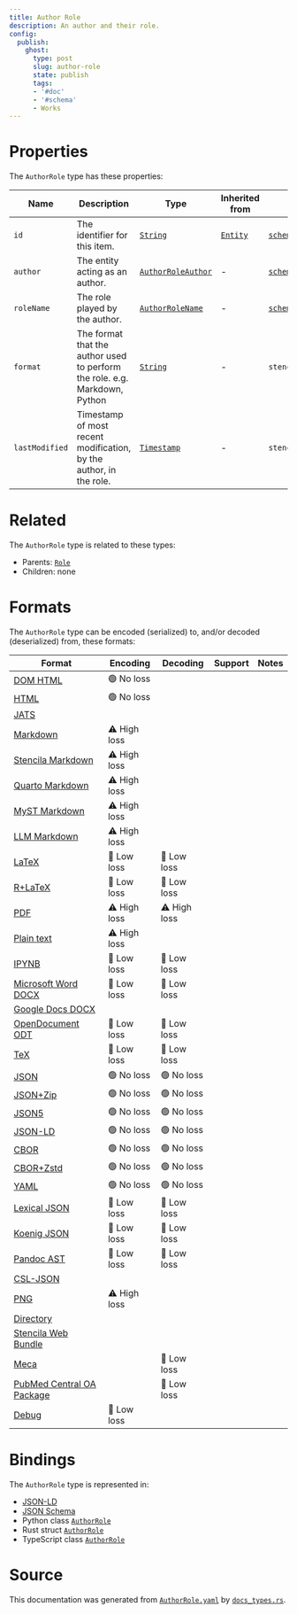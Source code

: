 ```yaml
---
title: Author Role
description: An author and their role.
config:
  publish:
    ghost:
      type: post
      slug: author-role
      state: publish
      tags:
      - '#doc'
      - '#schema'
      - Works
---
```


# Properties

The `AuthorRole` type has these properties:

| Name           | Description                                                                | Type                                                                                     | Inherited from                                                     | `JSON-LD @id`                                    | Aliases                          |
| -------------- | -------------------------------------------------------------------------- | ---------------------------------------------------------------------------------------- | ------------------------------------------------------------------ | ------------------------------------------------ | -------------------------------- |
| `id`           | The identifier for this item.                                              | [`String`](https://stencila.ghost.io/docs/reference/schema/string)                       | [`Entity`](https://stencila.ghost.io/docs/reference/schema/entity) | [`schema:id`](https://schema.org/id)             | -                                |
| `author`       | The entity acting as an author.                                            | [`AuthorRoleAuthor`](https://stencila.ghost.io/docs/reference/schema/author-role-author) | -                                                                  | [`schema:author`](https://schema.org/author)     | -                                |
| `roleName`     | The role played by the author.                                             | [`AuthorRoleName`](https://stencila.ghost.io/docs/reference/schema/author-role-name)     | -                                                                  | [`schema:roleName`](https://schema.org/roleName) | `role-name`, `role_name`         |
| `format`       | The format that the author used to perform the role. e.g. Markdown, Python | [`String`](https://stencila.ghost.io/docs/reference/schema/string)                       | -                                                                  | `stencila:format`                                | -                                |
| `lastModified` | Timestamp of most recent modification, by the author, in the role.         | [`Timestamp`](https://stencila.ghost.io/docs/reference/schema/timestamp)                 | -                                                                  | `stencila:lastModified`                          | `last-modified`, `last_modified` |

# Related

The `AuthorRole` type is related to these types:

- Parents: [`Role`](https://stencila.ghost.io/docs/reference/schema/role)
- Children: none

# Formats

The `AuthorRole` type can be encoded (serialized) to, and/or decoded (deserialized) from, these formats:

| Format                                                                              | Encoding     | Decoding     | Support | Notes |
| ----------------------------------------------------------------------------------- | ------------ | ------------ | ------- | ----- |
| [DOM HTML](https://stencila.ghost.io/docs/reference/formats/dom.html)               | 🟢 No loss    |              |         |
| [HTML](https://stencila.ghost.io/docs/reference/formats/html)                       | 🟢 No loss    |              |         |
| [JATS](https://stencila.ghost.io/docs/reference/formats/jats)                       |              |              |         |
| [Markdown](https://stencila.ghost.io/docs/reference/formats/md)                     | ⚠️ High loss |              |         |
| [Stencila Markdown](https://stencila.ghost.io/docs/reference/formats/smd)           | ⚠️ High loss |              |         |
| [Quarto Markdown](https://stencila.ghost.io/docs/reference/formats/qmd)             | ⚠️ High loss |              |         |
| [MyST Markdown](https://stencila.ghost.io/docs/reference/formats/myst)              | ⚠️ High loss |              |         |
| [LLM Markdown](https://stencila.ghost.io/docs/reference/formats/llmd)               | ⚠️ High loss |              |         |
| [LaTeX](https://stencila.ghost.io/docs/reference/formats/latex)                     | 🔷 Low loss   | 🔷 Low loss   |         |
| [R+LaTeX](https://stencila.ghost.io/docs/reference/formats/rnw)                     | 🔷 Low loss   | 🔷 Low loss   |         |
| [PDF](https://stencila.ghost.io/docs/reference/formats/pdf)                         | ⚠️ High loss | ⚠️ High loss |         |
| [Plain text](https://stencila.ghost.io/docs/reference/formats/text)                 | ⚠️ High loss |              |         |
| [IPYNB](https://stencila.ghost.io/docs/reference/formats/ipynb)                     | 🔷 Low loss   | 🔷 Low loss   |         |
| [Microsoft Word DOCX](https://stencila.ghost.io/docs/reference/formats/docx)        | 🔷 Low loss   | 🔷 Low loss   |         |
| [Google Docs DOCX](https://stencila.ghost.io/docs/reference/formats/gdocx)          |              |              |         |
| [OpenDocument ODT](https://stencila.ghost.io/docs/reference/formats/odt)            | 🔷 Low loss   | 🔷 Low loss   |         |
| [TeX](https://stencila.ghost.io/docs/reference/formats/tex)                         | 🔷 Low loss   | 🔷 Low loss   |         |
| [JSON](https://stencila.ghost.io/docs/reference/formats/json)                       | 🟢 No loss    | 🟢 No loss    |         |
| [JSON+Zip](https://stencila.ghost.io/docs/reference/formats/json.zip)               | 🟢 No loss    | 🟢 No loss    |         |
| [JSON5](https://stencila.ghost.io/docs/reference/formats/json5)                     | 🟢 No loss    | 🟢 No loss    |         |
| [JSON-LD](https://stencila.ghost.io/docs/reference/formats/jsonld)                  | 🟢 No loss    | 🟢 No loss    |         |
| [CBOR](https://stencila.ghost.io/docs/reference/formats/cbor)                       | 🟢 No loss    | 🟢 No loss    |         |
| [CBOR+Zstd](https://stencila.ghost.io/docs/reference/formats/cbor.zstd)             | 🟢 No loss    | 🟢 No loss    |         |
| [YAML](https://stencila.ghost.io/docs/reference/formats/yaml)                       | 🟢 No loss    | 🟢 No loss    |         |
| [Lexical JSON](https://stencila.ghost.io/docs/reference/formats/lexical)            | 🔷 Low loss   | 🔷 Low loss   |         |
| [Koenig JSON](https://stencila.ghost.io/docs/reference/formats/koenig)              | 🔷 Low loss   | 🔷 Low loss   |         |
| [Pandoc AST](https://stencila.ghost.io/docs/reference/formats/pandoc)               | 🔷 Low loss   | 🔷 Low loss   |         |
| [CSL-JSON](https://stencila.ghost.io/docs/reference/formats/csl)                    |              |              |         |
| [PNG](https://stencila.ghost.io/docs/reference/formats/png)                         | ⚠️ High loss |              |         |
| [Directory](https://stencila.ghost.io/docs/reference/formats/directory)             |              |              |         |
| [Stencila Web Bundle](https://stencila.ghost.io/docs/reference/formats/swb)         |              |              |         |
| [Meca](https://stencila.ghost.io/docs/reference/formats/meca)                       |              | 🔷 Low loss   |         |
| [PubMed Central OA Package](https://stencila.ghost.io/docs/reference/formats/pmcoa) |              | 🔷 Low loss   |         |
| [Debug](https://stencila.ghost.io/docs/reference/formats/debug)                     | 🔷 Low loss   |              |         |

# Bindings

The `AuthorRole` type is represented in:

- [JSON-LD](https://stencila.org/AuthorRole.jsonld)
- [JSON Schema](https://stencila.org/AuthorRole.schema.json)
- Python class [`AuthorRole`](https://github.com/stencila/stencila/blob/main/python/python/stencila/types/author_role.py)
- Rust struct [`AuthorRole`](https://github.com/stencila/stencila/blob/main/rust/schema/src/types/author_role.rs)
- TypeScript class [`AuthorRole`](https://github.com/stencila/stencila/blob/main/ts/src/types/AuthorRole.ts)

# Source

This documentation was generated from [`AuthorRole.yaml`](https://github.com/stencila/stencila/blob/main/schema/AuthorRole.yaml) by [`docs_types.rs`](https://github.com/stencila/stencila/blob/main/rust/schema-gen/src/docs_types.rs).
